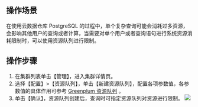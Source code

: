 ## 操作场景
在使用云数据仓库 PostgreSQL 的过程中，单个复杂查询可能会消耗过多资源，会影响其他用户的查询或者计算，当需要对单个用户或者查询语句进行系统资源消耗限制时，可以使用资源队列进行限制。

## 操作步骤
1. 在集群列表单击【管理】，进入集群详情页。
2. 选择【配置】>【资源队列】，单击【新建资源队列】，配置各项参数值，各参数值的具体作用可参考 [Greenplum 资源队列](https://cloud.tencent.com/developer/article/1369185) 。
3. 单击【确认】，资源队列创建后，查询时可指定资源队列对资源进行限制。
![](https://main.qcloudimg.com/raw/6ee0e74752730443d9dd8c1267d76184.png)
